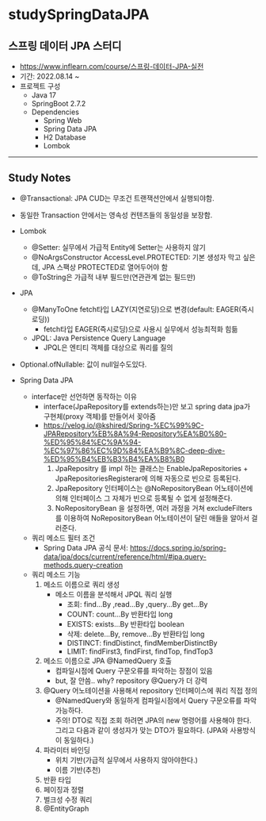 # studySpringDataJPA
## 스프링 데이터 JPA 스터디
- https://www.inflearn.com/course/스프링-데이터-JPA-실전
- 기간: 2022.08.14 ~
- 프로젝트 구성
	- Java 17
	- SpringBoot 2.7.2
  - Dependencies
    - Spring Web
    - Spring Data JPA
    - H2 Database
    - Lombok
---------------
## Study Notes 
 - @Transactional: JPA CUD는 무조건 트랜잭션안에서 실행되야함.
 - 동일한 Transaction 안에서는 영속성 컨텐츠들의 동일성을 보장함.
 - Lombok
    - @Setter: 실무에서 가급적 Entity에 Setter는 사용하지 않기
    - @NoArgsConstructor AccessLevel.PROTECTED: 기본 생성자 막고 싶은데, JPA 스팩상 PROTECTED로 열어두어야 함
    - @ToString은 가급적 내부 필드만(연관관계 없는 필드만)
 - JPA
    - @ManyToOne fetch타입 LAZY(지연로딩)으로 변경(default: EAGER(즉시로딩))
      - fetch타입 EAGER(즉시로딩)으로 사용시 실무에서 성능최적화 힘듦
    - JPQL: Java Persistence Query Language
      - JPQL은 엔티티 객체를 대상으로 쿼리를 질의
 - Optional.ofNullable: 값이 null일수도있다.


 - Spring Data JPA
    - interface만 선언하면 동작하는 이유
        - interface(JpaRepository를 extends하는)만 보고 spring data jpa가 구현체(proxy 객체)를 만들어서 꽂아줌
        - https://velog.io/@kshired/Spring-%EC%99%9C-JPARepository%EB%8A%94-Repository%EA%B0%80-%ED%95%84%EC%9A%94-%EC%97%86%EC%9D%84%EA%B9%8C-deep-dive-%ED%95%B4%EB%B3%B4%EA%B8%B0
            1. JpaRepositry 를 impl 하는 클래스는 EnableJpaRepositories + JpaRepositoriesRegisterar에 의해 자동으로 빈으로 등록된다.
            2. JpaRepository 인터페이스는 @NoRepositoryBean 어노테이션에 의해 인터페이스 그 자체가 빈으로 등록될 수 없게 설정해준다.
            3. NoRepositoryBean 을 설정하면, 여러 과정을 거쳐 excludeFilters를 이용하여 NoRepositoryBean 어노테이션이 달린 애들을 알아서 걸러준다.
    - 쿼리 메소드 필터 조건
        - Spring Data JPA 공식 문서: https://docs.spring.io/spring-data/jpa/docs/current/reference/html/#jpa.query-methods.query-creation
    - 쿼리 메소드 기능
        1. 메소드 이름으로 쿼리 생성
            - 메소드 이름을 분석해서 JPQL 쿼리 실행
                - 조회: find…By ,read…By ,query…By get…By
                - COUNT: count…By 반환타입 long
                - EXISTS: exists…By 반환타입 boolean 
                - 삭제: delete…By, remove…By 반환타입 long
                - DISTINCT: findDistinct, findMemberDistinctBy
                - LIMIT: findFirst3, findFirst, findTop, findTop3
        2. 메소드 이름으로 JPA @NamedQuery 호출
            - 컴파일시점에 Query 구문오류를 파악하는 장점이 있음
            - but, 잘 안씀.. why? repository @Query가 더 강력 
        3. @Query 어노테이션을 사용해서 repository 인터페이스에 쿼리 직접 정의
            - @NamedQuery와 동일하게 컴파일시점에서 Query 구문오류를 파악 가능하다.
            - 주의! DTO로 직접 조회 하려면 JPA의 new 명령어를 사용해야 한다. 그리고 다음과 같이 생성자가 맞는
              DTO가 필요하다. (JPA와 사용방식이 동일하다.)
        4. 파라미터 바인딩
            - 위치 기반(가급적 실무에서 사용하지 않아야한다.)
            - 이름 기반(추천)
        5. 반환 타입
        6. 페이징과 정렬
        7. 벌크성 수정 쿼리
        8. @EntityGraph
